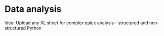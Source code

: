 # Data analysis
Idea: Upload any XL sheet for complex quick analysis - structured and non-structured
Python
